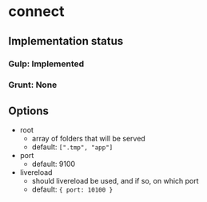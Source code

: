 # connect

## Implementation status

### Gulp: Implemented
### Grunt: None

## Options

  * root
    * array of folders that will be served
    * default: ``[".tmp", "app"]``
  * port
    * default: 9100
  * livereload
    * should livereload be used, and if so, on which port
    * default: ``{ port: 10100 }``
